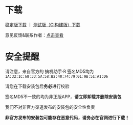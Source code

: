 # 下载

[稳定版下载](https://github.com/liuran001/GJZS/releases) ｜ [测试版（CI构建版）下载](https://install.appcenter.ms/users/liuran001/apps/gao3-ji1-zhu4-shou3-r/distribution_groups/%e6%90%9e%e6%9c%ba%e5%8a%a9%e6%89%8b%c2%b7r)


意见反馈&联系作者：[点击查看](/Support.html)


# 安全提醒

请注意，来自官方的 搞机助手·R 签名MD5均为`1A:32:1C:68:33:5A:58:B2:40:74:79:01:9B:51:A1:D6`

请您在下载安装包后**务必**进行校验

签名MD5不一致的均为非正版APP，**请立即卸载并删除安装包**

我们不对非官方渠道发布的安装包的安全性负责

**非官方发布的安装包可能存在恶意代码，请务必在官网进行下载！**
